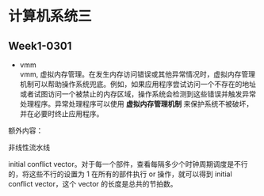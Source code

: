 # 计算机系统三

## Week1-0301

- vmm  
vmm, 虚拟内存管理。在发生内存访问错误或其他异常情况时，虚拟内存管理机制可以帮助操作系统兜底。例如，如果应用程序尝试访问一个不存在的地址或者试图访问一个被禁止的内存区域，操作系统会检测到这些错误并触发异常处理程序。异常处理程序可以使用 **虚拟内存管理机制** 来保护系统不被破坏，并在必要时终止应用程序。

额外内容：

非线性流水线

initial conflict vector。对于每一个部件，查看每隔多少个时钟周期调度是不行的，将这些不行的设置为 1 在所有的部件执行 or 操作，就可以得到 initial conflict vector，这个 vector 的长度是总共的节拍数。
